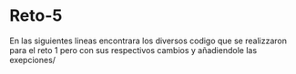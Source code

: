 # Reto-5

En las siguientes lineas encontrara los diversos codigo que se realizzaron para el reto 1 pero con sus respectivos cambios y añadiendole las exepciones/
